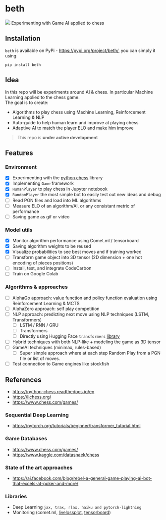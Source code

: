 # beth
![](https://images.chesscomfiles.com/uploads/v1/article/22924.4e040c11.668x375o.d12a4478e7d3@2x.jpeg)
Experimenting with Game AI applied to chess


## Installation
``beth`` is available on PyPi - https://pypi.org/project/beth/, you can simply it using 
```
pip install beth 
``` 

## Idea
In this repo will be experiments around AI & chess. In particular Machine Learning applied to the chess game. <br>
The goal is to create: 

- Algorithms to play chess using Machine Learning, Reinforcement Learning & NLP
- Auto-guide to help human learn and improve at playing chess
- Adaptive AI to match the player ELO and make him improve

> This repo is **under active development**


## Features
### Environment

- [x] Experimenting with the [python chess](https://python-chess.readthedocs.io/en) library
- [x] Implementing ``Game`` framework
- [x] ``HumanPlayer`` to play chess in Jupyter notebook
- [x] ``RandomPlayer`` the most simple bot to easily test out new ideas and debug
- [ ] Read PGN files and load into ML algorithms
- [ ] Measure ELO of an algorithm/AI, or any consistant metric of performance
- [ ] Saving game as gif or video

### Model utils
- [x] Monitor algorithm performance using Comet.ml / tensorboard
- [x] Saving algorithm weights to be reused
- [x] Visualize probabilities to see best moves and if training worked
- [ ] Transform game object into 3D tensor (2D dimension + one hot encoding of pieces positions)
- [ ] Install, test, and integrate CodeCarbon
- [ ] Train on Google Colab

### Algorithms & approaches
- [ ] AlphaGo approach: value function and policy function evaluation using Reinforcement Learning & MCTS
- [ ] AlphaZero approach: self play competition
- [ ] NLP approach: predicting next move using NLP techniques (LSTM, Transformers)
  - [ ] LSTM / RNN / GRU
  - [ ] Transformers
  - [ ] Directly using Hugging Face ``transformers`` [library](https://huggingface.co/transformers/task_summary.html) 
- [ ] Hybrid techniques with both NLP-like + modeling the game as 3D tensor 
- [ ] GameAI techniques (minimax, rules-based)
  - [ ] Super simple approach where at each step Random Play from a PGN file or list of moves. 
- [ ] Test connection to Game engines like stockfish

## References
- https://python-chess.readthedocs.io/en
- https://lichess.org/
- https://www.chess.com/games/

### Sequential Deep Learning
- https://pytorch.org/tutorials/beginner/transformer_tutorial.html

### Game Databases
- https://www.chess.com/games/
- https://www.kaggle.com/datasnaek/chess

### State of the art approaches
- https://ai.facebook.com/blog/rebel-a-general-game-playing-ai-bot-that-excels-at-poker-and-more/
  

### Libraries
- Deep Learning ``jax, trax, rlax, haiku and pytorch-lightning``
- Monitoring (comet.ml, [livelossplot](https://github.com/stared/livelossplot), [tensorboard](https://pytorch.org/tutorials/recipes/recipes/tensorboard_with_pytorch.html))


